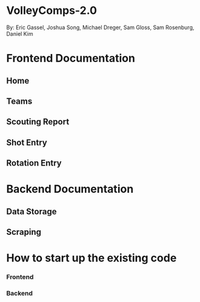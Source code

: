 # VolleyComps-2.0

By: Eric Gassel, Joshua Song, Michael Dreger, Sam Gloss, Sam Rosenburg, Daniel Kim

# Frontend Documentation

## Home

## Teams

## Scouting Report

## Shot Entry

## Rotation Entry

# Backend Documentation

## Data Storage

## Scraping

# How to start up the existing code

### Frontend

### Backend
